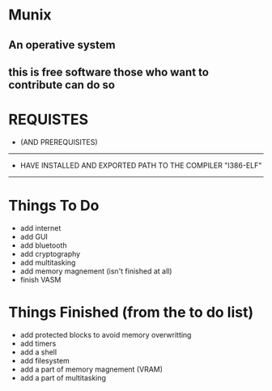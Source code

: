 # Munix
An operative system
------------------------
this is free software those who want to contribute can do so
------------------------

# REQUISTES 
- (AND PREREQUISITES)
-------------------------------
- HAVE INSTALLED AND EXPORTED PATH TO THE COMPILER "I386-ELF"
-------------------------------

# Things To Do

- add internet
- add GUI
- add bluetooth
- add cryptography
- add multitasking
- add memory magnement (isn't finished at all)
- finish VASM

# Things Finished (from the to do list)

- add protected blocks to avoid memory overwritting 
- add timers
- add a shell
- add filesystem
- add a part of memory magnement (VRAM)
- add a part of multitasking
